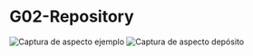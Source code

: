 # G02-Repository
![Captura de aspecto ejemplo](https://raw.github.com/santi0ne/G02-Repository/main/Capturas/Aspectoejemplo.png)
![Captura de aspecto depósito](https://raw.github.com/santi0ne/G02-Repository/main/Capturas/AspectoDeposito.png)
